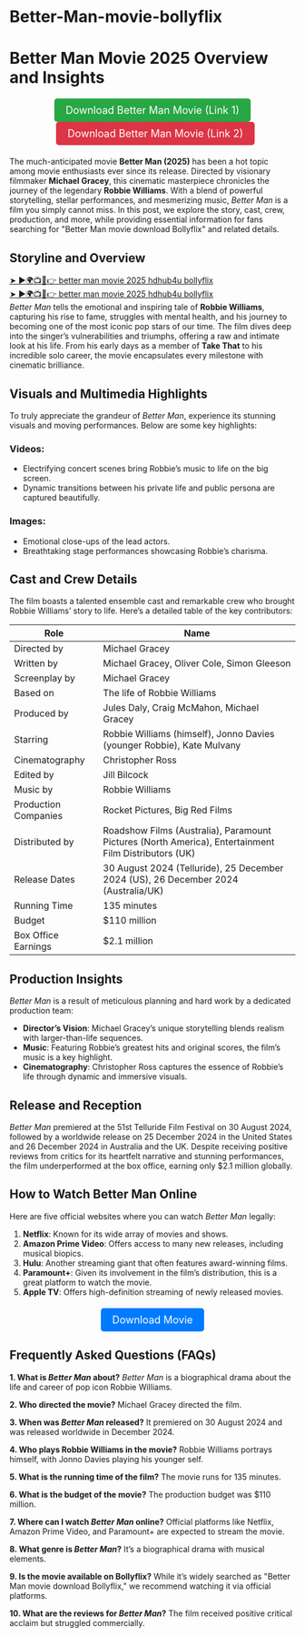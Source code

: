 # Better-Man-movie-bollyflix
# Better Man Movie 2025 Overview and Insights

<div style="text-align: center; margin: 20px 0;">
  <a href="https://filmyzilla1.store/better-man-movie-2025-hdhub4u-bollyflix/" style="display: inline-block; background-color: #28a745; color: #fff; text-decoration: none; padding: 10px 20px; font-size: 18px; border-radius: 5px;">Download Better Man Movie (Link 1)</a>
  <a href="https://filmyzilla1.store/better-man-movie-2025-hdhub4u-bollyflix/" style="display: inline-block; background-color: #dc3545; color: #fff; text-decoration: none; padding: 10px 20px; font-size: 18px; border-radius: 5px; margin-left: 10px;">Download Better Man Movie (Link 2)</a>
</div>




The much-anticipated movie **Better Man (2025)** has been a hot topic among movie enthusiasts ever since its release. Directed by visionary filmmaker **Michael Gracey**, this cinematic masterpiece chronicles the journey of the legendary **Robbie Williams**. With a blend of powerful storytelling, stellar performances, and mesmerizing music, _Better Man_ is a film you simply cannot miss. In this post, we explore the story, cast, crew, production, and more, while providing essential information for fans searching for "Better Man movie download Bollyflix" and related details.

## Storyline and Overview

[➤ ►🌍📺📱👉 better man movie 2025 hdhub4u bollyflix](https://filmyzilla1.store/better-man-movie-2025-hdhub4u-bollyflix/)<br>
[➤ ►🌍📺📱👉 better man movie 2025 hdhub4u bollyflix](https://filmyzilla1.store/better-man-movie-2025-hdhub4u-bollyflix/)<br>
_Better Man_ tells the emotional and inspiring tale of **Robbie Williams**, capturing his rise to fame, struggles with mental health, and his journey to becoming one of the most iconic pop stars of our time. The film dives deep into the singer’s vulnerabilities and triumphs, offering a raw and intimate look at his life. From his early days as a member of **Take That** to his incredible solo career, the movie encapsulates every milestone with cinematic brilliance.

## Visuals and Multimedia Highlights

To truly appreciate the grandeur of _Better Man_, experience its stunning visuals and moving performances. Below are some key highlights:

### Videos:
- Electrifying concert scenes bring Robbie’s music to life on the big screen.
- Dynamic transitions between his private life and public persona are captured beautifully.

### Images:
- Emotional close-ups of the lead actors.
- Breathtaking stage performances showcasing Robbie’s charisma.

## Cast and Crew Details

The film boasts a talented ensemble cast and remarkable crew who brought Robbie Williams’ story to life. Here’s a detailed table of the key contributors:

| Role                 | Name                                |
|----------------------|-------------------------------------|
| Directed by          | Michael Gracey                     |
| Written by           | Michael Gracey, Oliver Cole, Simon Gleeson |
| Screenplay by        | Michael Gracey                     |
| Based on             | The life of Robbie Williams        |
| Produced by          | Jules Daly, Craig McMahon, Michael Gracey |
| Starring             | Robbie Williams (himself), Jonno Davies (younger Robbie), Kate Mulvany |
| Cinematography       | Christopher Ross                   |
| Edited by            | Jill Bilcock                       |
| Music by             | Robbie Williams                    |
| Production Companies | Rocket Pictures, Big Red Films     |
| Distributed by       | Roadshow Films (Australia), Paramount Pictures (North America), Entertainment Film Distributors (UK) |
| Release Dates        | 30 August 2024 (Telluride), 25 December 2024 (US), 26 December 2024 (Australia/UK) |
| Running Time         | 135 minutes                        |
| Budget               | $110 million                       |
| Box Office Earnings  | $2.1 million                       |

## Production Insights

_Better Man_ is a result of meticulous planning and hard work by a dedicated production team:

- **Director’s Vision**: Michael Gracey’s unique storytelling blends realism with larger-than-life sequences.
- **Music**: Featuring Robbie’s greatest hits and original scores, the film’s music is a key highlight.
- **Cinematography**: Christopher Ross captures the essence of Robbie’s life through dynamic and immersive visuals.

## Release and Reception

_Better Man_ premiered at the 51st Telluride Film Festival on 30 August 2024, followed by a worldwide release on 25 December 2024 in the United States and 26 December 2024 in Australia and the UK. Despite receiving positive reviews from critics for its heartfelt narrative and stunning performances, the film underperformed at the box office, earning only $2.1 million globally.

## How to Watch Better Man Online

Here are five official websites where you can watch _Better Man_ legally:

1. **Netflix**: Known for its wide array of movies and shows.
2. **Amazon Prime Video**: Offers access to many new releases, including musical biopics.
3. **Hulu**: Another streaming giant that often features award-winning films.
4. **Paramount+**: Given its involvement in the film’s distribution, this is a great platform to watch the movie.
5. **Apple TV**: Offers high-definition streaming of newly released movies.

<div style="text-align: center; margin: 20px 0;">
  <a href="https://filmyzilla1.store/better-man-movie-2025-hdhub4u-bollyflix/" style="display: inline-block; background-color: #007bff; color: #fff; text-decoration: none; padding: 10px 20px; font-size: 18px; border-radius: 5px;">Download Movie</a>
</div>

## Frequently Asked Questions (FAQs)

**1. What is _Better Man_ about?**
_Better Man_ is a biographical drama about the life and career of pop icon Robbie Williams.

**2. Who directed the movie?**
Michael Gracey directed the film.

**3. When was _Better Man_ released?**
It premiered on 30 August 2024 and was released worldwide in December 2024.

**4. Who plays Robbie Williams in the movie?**
Robbie Williams portrays himself, with Jonno Davies playing his younger self.

**5. What is the running time of the film?**
The movie runs for 135 minutes.

**6. What is the budget of the movie?**
The production budget was $110 million.

**7. Where can I watch _Better Man_ online?**
Official platforms like Netflix, Amazon Prime Video, and Paramount+ are expected to stream the movie.

**8. What genre is _Better Man_?**
It’s a biographical drama with musical elements.

**9. Is the movie available on Bollyflix?**
While it’s widely searched as "Better Man movie download Bollyflix," we recommend watching it via official platforms.

**10. What are the reviews for _Better Man_?**
The film received positive critical acclaim but struggled commercially.

##
